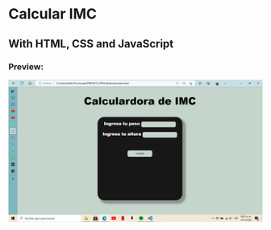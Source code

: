 # Calcular IMC
## With HTML, CSS and JavaScript
### Preview:
<img src="https://github.com/EV3THlm/ProyectosHTML/blob/main/P1-CalcularIMC/2022-12-25%20(2).png">
